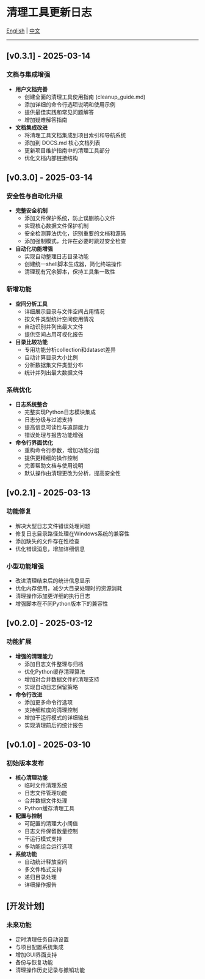 # 清理工具更新日志

[English](../en/for_cleanup.md) | [中文](./for_cleanup.md)

---

## [v0.3.1] - 2025-03-14
### 文档与集成增强
- **用户文档完善**
  - 创建全面的清理工具使用指南 (cleanup_guide.md)
  - 添加详细的命令行选项说明和使用示例
  - 提供最佳实践和常见问题解答
  - 增加疑难解答指南
- **文档集成改进**
  - 将清理工具文档集成到项目索引和导航系统
  - 添加到 DOCS.md 核心文档列表
  - 更新项目维护指南中的清理工具部分
  - 优化文档内部链接结构

## [v0.3.0] - 2025-03-14
### 安全性与自动化升级
- **完整安全机制**
  - 添加文件保护系统，防止误删核心文件
  - 实现核心数据文件保护机制
  - 安全检测算法优化，识别重要的文档和源码
  - 添加强制模式，允许在必要时跳过安全检查
- **自动化功能增强**
  - 实现自动整理日志目录功能
  - 创建统一shell脚本生成器，简化终端操作
  - 清理现有冗余脚本，保持工具集一致性

### 新增功能
- **空间分析工具**
  - 详细展示目录与文件空间占用情况
  - 按文件类型统计空间使用情况
  - 自动识别并列出最大文件
  - 提供空间占用可视化报告
- **目录比较功能**
  - 专用功能分析collection和dataset差异
  - 自动计算目录大小比例
  - 分析数据集文件类型分布
  - 统计并列出最大数据文件

### 系统优化
- **日志系统整合**
  - 完整实现Python日志模块集成
  - 日志分级与过滤支持
  - 提高信息可读性与追踪能力
  - 错误处理与报告功能增强
- **命令行界面优化**
  - 重构命令行参数，增加功能分组
  - 提供更精细的操作控制
  - 完善帮助文档与使用说明
  - 默认操作由清理更改为分析，提高安全性

## [v0.2.1] - 2025-03-13
### 功能修复
- 解决大型日志文件错误处理问题
- 修复日志目录路径处理在Windows系统的兼容性
- 添加缺失的文件存在性检查
- 优化错误消息，增加详细信息

### 小型功能增强
- 改进清理结束后的统计信息显示
- 优化内存使用，减少大目录处理时的资源消耗
- 清理操作添加更详细的执行日志
- 增强脚本在不同Python版本下的兼容性

## [v0.2.0] - 2025-03-12
### 功能扩展
- **增强的清理能力**
  - 添加日志文件整理与归档
  - 优化Python缓存清理算法
  - 增加对合并数据文件的清理支持
  - 实现自动日志保留策略
- **命令行改进**
  - 添加更多命令行选项
  - 支持细粒度的清理控制
  - 增加干运行模式的详细输出
  - 实现清理前后的统计报告

## [v0.1.0] - 2025-03-10
### 初始版本发布
- **核心清理功能**
  - 临时文件清理系统
  - 日志文件管理功能
  - 合并数据文件处理
  - Python缓存清理工具
- **配置与控制**
  - 可配置的清理大小阈值
  - 日志文件保留数量控制
  - 干运行模式支持
  - 多功能组合运行选项
- **系统功能**
  - 自动统计释放空间
  - 多文件格式支持
  - 递归目录处理
  - 详细操作报告

## [开发计划]
### 未来功能
- 定时清理任务自动设置
- 与项目配置系统集成
- 增加GUI界面支持
- 备份与恢复功能
- 清理操作历史记录与撤销功能